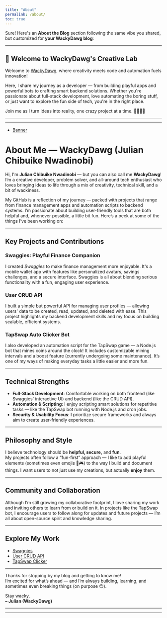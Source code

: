 ```yaml
---
title: "About"
permalink: /about/
toc: true
---
```


Sure! Here's an **About the Blog** section following the same vibe you shared, but customized for **your WackyDawg blog**:

---

## 🚀 Welcome to WackyDawg's Creative Lab

Welcome to [WackyDawg](https://wackydawg.github.io/), where creativity meets code and automation fuels innovation!

Here, I share my journey as a developer — from building playful apps and powerful bots to crafting smart backend solutions. Whether you're passionate about full-stack development, love automating the boring stuff, or just want to explore the fun side of tech, you're in the right place.  

Join me as I turn ideas into reality, one crazy project at a time. 🎯👨‍💻✨

---

---
- [Banner](/assets/images/banner.png)

# About Me — WackyDawg (Julian Chibuike Nwadinobi)

Hi, I'm **Julian Chibuike Nwadinobi** — but you can also call me **WackyDawg**!  
I’m a creative developer, problem solver, and all-around tech enthusiast who loves bringing ideas to life through a mix of creativity, technical skill, and a bit of wackiness.  

My GitHub is a reflection of my journey — packed with projects that range from finance management apps and automation scripts to backend systems. I’m passionate about building user-friendly tools that are both helpful and, whenever possible, a little bit fun. Here’s a peek at some of the things I’ve been working on:

---

## Key Projects and Contributions

### **Swaggies: Playful Finance Companion**  
I created *Swaggies* to make finance management more enjoyable. It's a mobile wallet app with features like personalized avatars, savings challenges, and a secure interface. Swaggies is all about blending serious functionality with a fun, engaging user experience.

### **User CRUD API**  
I built a simple but powerful API for managing user profiles — allowing users' data to be created, read, updated, and deleted with ease. This project highlights my backend development skills and my focus on building scalable, efficient systems.

### **TapSwap Auto Clicker Bot**  
I also developed an automation script for the TapSwap game — a Node.js bot that mines coins around the clock! It includes customizable mining intervals and a boost feature (currently undergoing some maintenance). It’s one of my ways of making everyday tasks a little easier and more fun.

---

## Technical Strengths
- **Full-Stack Development**: Comfortable working on both frontend (like Swaggies' interactive UI) and backend (like the CRUD API).
- **Automation & Scripting**: I enjoy scripting smart solutions for repetitive tasks — like the TapSwap bot running with Node.js and cron jobs.
- **Security & Usability Focus**: I prioritize secure frameworks and always aim to create user-friendly experiences.

---

## Philosophy and Style
I believe technology should be **helpful, secure,** and **fun**.  
My projects often follow a “fun-first” approach — I like to add playful elements (sometimes even emojis 🧸🎮) to the way I build and document things. I want users to not just use my creations, but actually **enjoy** them.

---

## Community and Collaboration
Although I’m still growing my collaborative footprint, I love sharing my work and inviting others to learn from or build on it. In projects like the TapSwap bot, I encourage users to follow along for updates and future projects — I’m all about open-source spirit and knowledge sharing.

---

## Explore My Work
- [Swaggies](https://github.com/WackyDawg/Swaggies)
- [User CRUD API](https://github.com/WackyDawg/HNGX-Backend-Project-2)
- [TapSwap Clicker](https://github.com/WackyDawg/Tapswap-Clicker-v2.0)

---

Thanks for stopping by my blog and getting to know me!  
I’m excited for what’s ahead — and I’m always building, learning, and sometimes even breaking things (on purpose 😉).

Stay wacky,  
**– Julian (WackyDawg)**

---

---